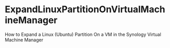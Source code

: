 # ExpandLinuxPartitionOnVirtualMachineManager
How to Expand a Linux (Ubuntu) Partition On a VM in the Synology Virtual Machine Manager
